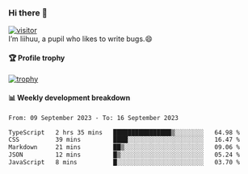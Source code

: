 ### Hi there 👋
[![visitor](https://visitor-badge.glitch.me/badge?page_id=liihuu&right_color=blue)](https://github.com/liihuu)<br>
I’m liihuu, a pupil who likes to write bugs.😄


#### 🏆 Profile trophy
[![trophy](https://github-profile-trophy.vercel.app?username=liihuu&margin-w=16&margin-h=16&rank=-C,-B)](https://github.com/liihuu)


#### 📊 Weekly development breakdown
<!--START_SECTION:waka-->

```txt
From: 09 September 2023 - To: 16 September 2023

TypeScript   2 hrs 35 mins   ████████████████▒░░░░░░░░   64.98 %
CSS          39 mins         ████░░░░░░░░░░░░░░░░░░░░░   16.47 %
Markdown     21 mins         ██▒░░░░░░░░░░░░░░░░░░░░░░   09.06 %
JSON         12 mins         █▒░░░░░░░░░░░░░░░░░░░░░░░   05.24 %
JavaScript   8 mins          █░░░░░░░░░░░░░░░░░░░░░░░░   03.70 %
```

<!--END_SECTION:waka-->

<!--
**liihuu/liihuu** is a ✨ _special_ ✨ repository because its `README.md` (this file) appears on your GitHub profile.

Here are some ideas to get you started:

- 🔭 I’m currently working on ...
- 🌱 I’m currently learning ...
- 👯 I’m looking to collaborate on ...
- 🤔 I’m looking for help with ...
- 💬 Ask me about ...
- 📫 How to reach me: ...
- 😄 Pronouns: ...
- ⚡ Fun fact: ...
-->
